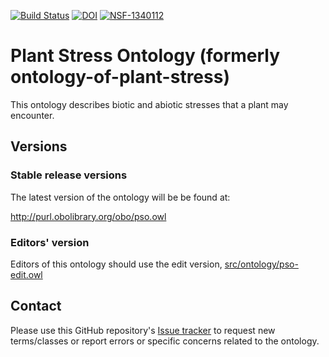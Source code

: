 [![Build Status](https://travis-ci.org/austinmeier/ontology-of-plant-stress.svg?branch=master)](https://travis-ci.org/austinmeier/ontology-of-plant-stress)
[![DOI](https://zenodo.org/badge/13996/austinmeier/ontology-of-plant-stress.svg)](https://zenodo.org/badge/latestdoi/13996/austinmeier/ontology-of-plant-stress)
[![NSF-1340112](https://img.shields.io/badge/NSF-1340112-blue.svg)](https://www.nsf.gov/awardsearch/showAward?AWD_ID=1340112)

# Plant Stress Ontology (formerly ontology-of-plant-stress)

This ontology describes biotic and abiotic stresses that a plant may encounter.

## Versions

### Stable release versions

The latest version of the ontology will be be found at:

http://purl.obolibrary.org/obo/pso.owl


### Editors' version

Editors of this ontology should use the edit version, [src/ontology/pso-edit.owl](src/ontology/pso-edit.owl)

## Contact
Please use this GitHub repository's [Issue tracker](https://github.com/Planteome/plant-stress-ontology/issues) to request new terms/classes or report errors or specific concerns related to the ontology.


